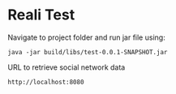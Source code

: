 # Reali Test

Navigate to project folder and run jar file using:

`java -jar build/libs/test-0.0.1-SNAPSHOT.jar`

URL to retrieve social network data

`http://localhost:8080`